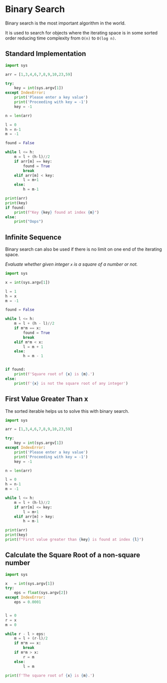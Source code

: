 # Binary Search

Binary search is the most important algorithm in the world.

It is used to search for objects where the iterating space is in some sorted order reducing time complexity from `O(n)` to `O(log n)`.

## Standard Implementation

```python
import sys

arr = [1,3,4,6,7,8,9,10,23,59] 

try:
    key = int(sys.argv[1])
except IndexError:
    print('Please enter a key value')
    print('Proceeding with key = -1')
    key = -1

n = len(arr)

l = 0
h = n-1
m = -1

found = False

while l <= h:
    m = l + (h-l)//2
    if arr[m] == key:
        found = True
        break
    elif arr[m] < key:
        l = m+1
    else:
        h = m-1

print(arr)
print(key)
if found:
    print(f"Key {key} found at index {m}")
else:
    print("Oops")

```

## Infinite Sequence

Binary search can also be used if there is no limit on one end of the iterating space.

*Evaluate whether given integer `x` is a square of a number or not.*

```python
import sys

x = int(sys.argv[1])

l = 1
h = x
m = -1

found = False

while l <= h:
    m = l + (h - l)//2
    if m*m == x:
        found = True
        break
    elif m*m < x:
        l = m + 1
    else:
        h = m - 1


if found:
    print(f'Square root of {x} is {m}.')
else:
    print(f'{x} is not the square root of any integer')
```

## First Value Greater Than x

The sorted iterable helps us to solve this with binary search.

```python
import sys

arr = [1,3,4,6,7,8,9,10,23,59] 

try:
    key = int(sys.argv[1])
except IndexError:
    print('Please enter a key value')
    print('Proceeding with key = -1')
    key = -1

n = len(arr)

l = 0
h = n-1
m = -1

while l <= h:
    m = l + (h-l)//2
    if arr[m] <= key:
        l = m+1
    elif arr[m] > key:
        h = m-1

print(arr)
print(key)
print(f"First value greater than {key} is found at index {l}")
```

## Calculate the Square Root of a non-square number

```python
import sys

x   = int(sys.argv[1])
try:
    eps = float(sys.argv[2])
except IndexError:
    eps = 0.0001


l = 0
r = x
m = 0

while r - l > eps:
    m = l + (r-l)/2
    if m*m == x:
        break
    if m*m > x:
        r = m
    else:
        l = m

print(f'The square root of {x} is {m}.')
```

